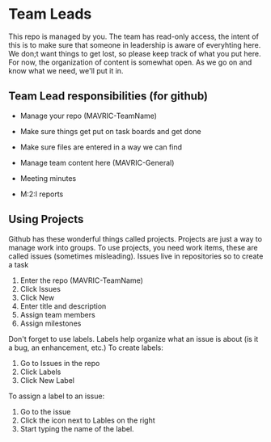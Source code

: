 # Team Leads
This repo is managed by you.
The team has read-only access, the intent of this is to make sure
that someone in leadership is aware of everyhting here. We don;t want things to get lost, 
so please keep track of what you put here. For now, the organization of content is somewhat open.
As we go on and know what we need, we'll put it in.

## Team Lead responsibilities (for github)
 - Manage your repo (MAVRIC-TeamName)
  - Make sure things get put on task boards and get done
  - Make sure files are entered in a way we can find
 
 - Manage team content here (MAVRIC-General)
  - Meeting minutes
  - M:2:I reports


## Using Projects
Github has these wonderful things called projects. Projects are just a way to manage work into groups.
To use projects, you need work items, these are called issues (sometimes misleading). Issues live in repositories
so to create a task
 1. Enter the repo (MAVRIC-TeamName)
 2. Click Issues
 3. Click New
 4. Enter title and description
 5. Assign team members
 6. Assign milestones

Don't forget to use labels. Labels help organize what an issue is about (is it a bug, an enhancement, etc.) 
To create labels:
 1. Go to Issues in the repo
 2. Click Labels
 3. Click New Label

To assign a label to an issue:
 1. Go to the issue
 2. Click the icon next to Lables on the right
 3. Start typing the name of the label.
